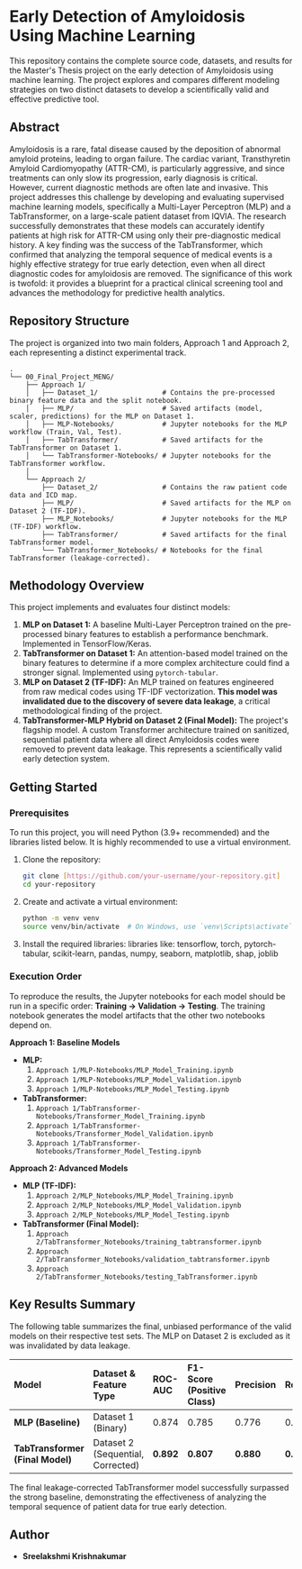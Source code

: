 # Early Detection of Amyloidosis Using Machine Learning

This repository contains the complete source code, datasets, and results for the Master's Thesis project on the early detection of Amyloidosis using machine learning. The project explores and compares different modeling strategies on two distinct datasets to develop a scientifically valid and effective predictive tool.

## Abstract

Amyloidosis is a rare, fatal disease caused by the deposition of abnormal amyloid proteins, leading to organ failure. The cardiac variant, Transthyretin Amyloid Cardiomyopathy (ATTR-CM), is particularly aggressive, and since treatments can only slow its progression, early diagnosis is critical. However, current diagnostic methods are often late and invasive. This project addresses this challenge by developing and evaluating supervised machine learning models, specifically a Multi-Layer Perceptron (MLP) and a TabTransformer, on a large-scale patient dataset from IQVIA. The research successfully demonstrates that these models can accurately identify patients at high risk for ATTR-CM using only their pre-diagnostic medical history. A key finding was the success of the TabTransformer, which confirmed that analyzing the temporal sequence of medical events is a highly effective strategy for true early detection, even when all direct diagnostic codes for amyloidosis are removed. The significance of this work is twofold: it provides a blueprint for a practical clinical screening tool and advances the methodology for predictive health analytics.

## Repository Structure

The project is organized into two main folders, Approach 1 and Approach 2, each representing a distinct experimental track.
```
.
└── 00_Final_Project_MENG/
    ├── Approach 1/
    │   ├── Dataset_1/                # Contains the pre-processed binary feature data and the split notebook.
    │   ├── MLP/                      # Saved artifacts (model, scaler, predictions) for the MLP on Dataset 1.
    │   ├── MLP-Notebooks/            # Jupyter notebooks for the MLP workflow (Train, Val, Test).
    │   ├── TabTransformer/           # Saved artifacts for the TabTransformer on Dataset 1.
    │   └── TabTransformer-Notebooks/ # Jupyter notebooks for the TabTransformer workflow.
    │
    └── Approach 2/
        ├── Dataset_2/                # Contains the raw patient code data and ICD map.
        ├── MLP/                      # Saved artifacts for the MLP on Dataset 2 (TF-IDF).
        ├── MLP_Notebooks/            # Jupyter notebooks for the MLP (TF-IDF) workflow.
        ├── TabTransformer/           # Saved artifacts for the final TabTransformer model.
        └── TabTransformer_Notebooks/ # Notebooks for the final TabTransformer (leakage-corrected).

```

## Methodology Overview

This project implements and evaluates four distinct models:

1.  **MLP on Dataset 1:** A baseline Multi-Layer Perceptron trained on the pre-processed binary features to establish a performance benchmark. Implemented in TensorFlow/Keras.
2.  **TabTransformer on Dataset 1:** An attention-based model trained on the binary features to determine if a more complex architecture could find a stronger signal. Implemented using `pytorch-tabular`.
3.  **MLP on Dataset 2 (TF-IDF):** An MLP trained on features engineered from raw medical codes using TF-IDF vectorization. **This model was invalidated due to the discovery of severe data leakage**, a critical methodological finding of the project.
4.  **TabTransformer-MLP Hybrid on Dataset 2 (Final Model):** The project's flagship model. A custom Transformer architecture trained on sanitized, sequential patient data where all direct Amyloidosis codes were removed to prevent data leakage. This represents a scientifically valid early detection system.

## Getting Started

### Prerequisites

To run this project, you will need Python (3.9+ recommended) and the libraries listed below. It is highly recommended to use a virtual environment.

1.  Clone the repository:
    ```bash
    git clone [https://github.com/your-username/your-repository.git]
    cd your-repository
    ```

2.  Create and activate a virtual environment:
    ```bash
    python -m venv venv
    source venv/bin/activate  # On Windows, use `venv\Scripts\activate`
    ```

3.  Install the required libraries:
  libraries like: tensorflow, torch, pytorch-tabular, scikit-learn, pandas, numpy, seaborn, matplotlib, shap, joblib

### Execution Order

To reproduce the results, the Jupyter notebooks for each model should be run in a specific order: **Training -> Validation -> Testing**. The training notebook generates the model artifacts that the other two notebooks depend on.

**Approach 1: Baseline Models**
*   **MLP:**
    1.  `Approach 1/MLP-Notebooks/MLP_Model_Training.ipynb`
    2.  `Approach 1/MLP-Notebooks/MLP_Model_Validation.ipynb`
    3.  `Approach 1/MLP-Notebooks/MLP_Model_Testing.ipynb`
*   **TabTransformer:**
    1.  `Approach 1/TabTransformer-Notebooks/Transformer_Model_Training.ipynb`
    2.  `Approach 1/TabTransformer-Notebooks/Transformer_Model_Validation.ipynb`
    3.  `Approach 1/TabTransformer-Notebooks/Transformer_Model_Testing.ipynb`

**Approach 2: Advanced Models**
*   **MLP (TF-IDF):**
    1.  `Approach 2/MLP_Notebooks/MLP_Model_Training.ipynb`
    2.  `Approach 2/MLP_Notebooks/MLP_Model_Validation.ipynb`
    3.  `Approach 2/MLP_Notebooks/MLP_Model_Testing.ipynb`
*   **TabTransformer (Final Model):**
    1.  `Approach 2/TabTransformer_Notebooks/training_tabtransformer.ipynb`
    2.  `Approach 2/TabTransformer_Notebooks/validation_tabtransformer.ipynb`
    3.  `Approach 2/TabTransformer_Notebooks/testing_TabTransformer.ipynb`

## Key Results Summary

The following table summarizes the final, unbiased performance of the valid models on their respective test sets. The MLP on Dataset 2 is excluded as it was invalidated by data leakage.

| Model | Dataset & Feature Type | ROC-AUC | F1-Score (Positive Class) | Precision | Recall |
| :--- | :--- | :--- | :--- | :--- | :--- |
| **MLP (Baseline)** | Dataset 1 (Binary) | 0.874 | 0.785 | 0.776 | 0.795 |
| **TabTransformer (Final Model)** | Dataset 2 (Sequential, Corrected) | **0.892** | **0.807** | **0.880** | **0.745** |

The final leakage-corrected TabTransformer model successfully surpassed the strong baseline, demonstrating the effectiveness of analyzing the temporal sequence of patient data for true early detection.

## Author

*   **Sreelakshmi Krishnakumar** 
